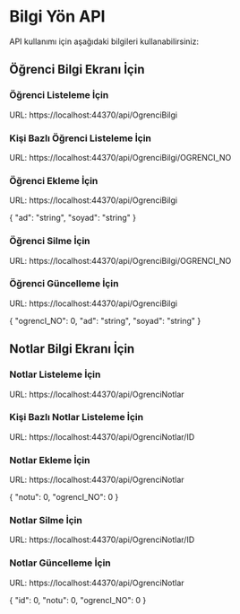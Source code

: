 # Bilgi Yön API

API kullanımı için aşağıdaki bilgileri kullanabilirsiniz:

## Öğrenci Bilgi Ekranı İçin

### Öğrenci Listeleme İçin
URL: https://localhost:44370/api/OgrenciBilgi

### Kişi Bazlı Öğrenci Listeleme İçin
URL: https://localhost:44370/api/OgrenciBilgi/OGRENCI_NO

### Öğrenci Ekleme İçin
URL: https://localhost:44370/api/OgrenciBilgi

{
  "ad": "string",
  "soyad": "string"
}

### Öğrenci Silme İçin
URL: https://localhost:44370/api/OgrenciBilgi/OGRENCI_NO

### Öğrenci Güncelleme İçin
URL: https://localhost:44370/api/OgrenciBilgi

{
  "ogrencI_NO": 0,
  "ad": "string",
  "soyad": "string"
}

## Notlar Bilgi Ekranı İçin

### Notlar Listeleme İçin
URL: https://localhost:44370/api/OgrenciNotlar

### Kişi Bazlı Notlar Listeleme İçin
URL: https://localhost:44370/api/OgrenciNotlar/ID

### Notlar Ekleme İçin
URL: https://localhost:44370/api/OgrenciNotlar

{
  "notu": 0,
  "ogrencI_NO": 0
}

### Notlar Silme İçin
URL: https://localhost:44370/api/OgrenciNotlar/ID

### Notlar Güncelleme İçin
URL: https://localhost:44370/api/OgrenciNotlar

{
  "id": 0,
  "notu": 0,
  "ogrencI_NO": 0
}
